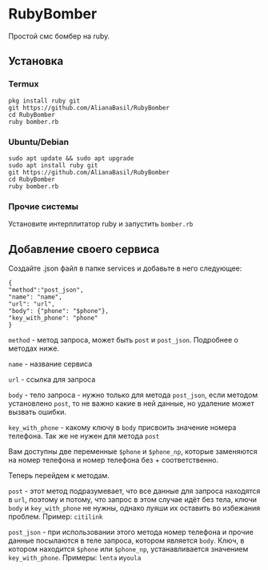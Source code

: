 # RubyBomber
Простой смс бомбер на ruby.

## Установка

### Termux

```
pkg install ruby git
git https://github.com/AlianaBasil/RubyBomber
cd RubyBomber
ruby bomber.rb
```

### Ubuntu/Debian

``` 
sudo apt update && sudo apt upgrade
sudo apt install ruby git
git https://github.com/AlianaBasil/RubyBomber
cd RubyBomber
ruby bomber.rb
```

### Прочие системы

Установите интерплитатор ruby и запустить ``bomber.rb``

## Добавление своего сервиса

Создайте .json файл в папке services и добавьте в него следующее:

```
{
"method":"post_json", 
"name": "name", 
"url": "url", 
"body": {"phone": "$phone"}, 
"key_with_phone": "phone"
}
```

``method`` - метод запроса, может быть ``post`` и ``post_json``. Подробнее о методах ниже.

``name`` - название сервиса

``url`` - ссылка для запроса

``body`` - тело запроса - нужно только для метода ``post_json``, если методом установлено ``post``, то не важно какие в ней данные, но удаление может вызвать ошибки.

``key_with_phone`` - какому ключу в ``body`` присвоить значение номера телефона. Так же не нужен для метода ``post``

Вам доступны две переменные ``$phone`` и ``$phone_np``, которые заменяются на номер телефона и номер телефона без + соответственно.

Теперь перейдем к методам. 

``post`` - этот метод подразумевает, что все данные для запроса находятся в ``url``, поэтому и потому, что запрос в этом случае идёт без тела, ключи ``body`` и ``key_with_phone`` не нужны, однако луяши их оставить во избежания проблем. Пример: ``citilink``

``post_json`` - при использовании этого метода номер телефона и прочие данные посылаются в теле запроса, котором является ``body``. Ключ, в котором находится ``$phone`` или ``$phone_np``, устанавливается значением ``key_with_phone``. Примеры: ``lenta`` и``youla``
